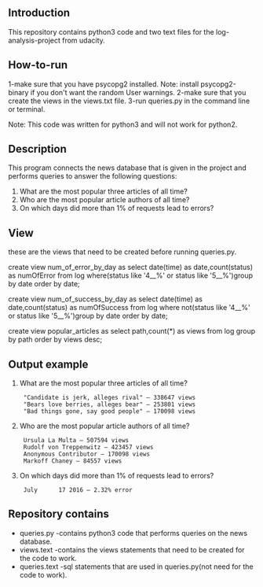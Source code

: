 Introduction
----------------------------------------------------------------------------------------------------
This repository contains python3 code and two text files for the log-analysis-project from udacity.

How-to-run
----------------------------------------------------------------------------------------------------
1-make sure that you have psycopg2 installed.
Note: install psycopg2-binary if you don't want the random User warnings.
2-make sure that you create the views in the views.txt file.
3-run queries.py in the command line or terminal.

Note: This code was written for python3 and will not work for python2.

Description
----------------------------------------------------------------------------------------------------
This program connects the news database that is given in the project and performs queries to 
answer the following questions:

1. What are the most popular three articles of all time? 
2. Who are the most popular article authors of all time?
3. On which days did more than 1% of requests lead to errors?

View
----------------------------------------------------------------------------------------------------
these are the views that need to be created before running queries.py.

create view num_of_error_by_day as 
select date(time) as date,count(status) as numOfError 
from log 
where(status like '4__%' or status like '5__%')group by date order by date;

create view num_of_success_by_day as 
select date(time) as date,count(status) as numOfSuccess
from log 
where not(status like '4__%' or status like '5__%')group by date order by date;

create view popular_articles as 
select path,count(*) as views 
from log group by path
order by views desc;

Output example
----------------------------------------------------------------------------------------------------
1. What are the most popular three articles of all time?

        "Candidate is jerk, alleges rival" — 338647 views
        "Bears love berries, alleges bear" — 253801 views
        "Bad things gone, say good people" — 170098 views


2. Who are the most popular article authors of all time?

        Ursula La Multa — 507594 views
        Rudolf von Treppenwitz — 423457 views
        Anonymous Contributor — 170098 views
        Markoff Chaney — 84557 views


3. On which days did more than 1% of requests lead to errors?

        July      17 2016 — 2.32% error

Repository contains
----------------------------------------------------------------------------------------------------
- queries.py -contains python3 code that performs queries on the news database.
- views.text -contains the views statements that need to be created for the code to work.
- queries.text -sql statements that are used in queries.py(not need for the code to work). 
 
